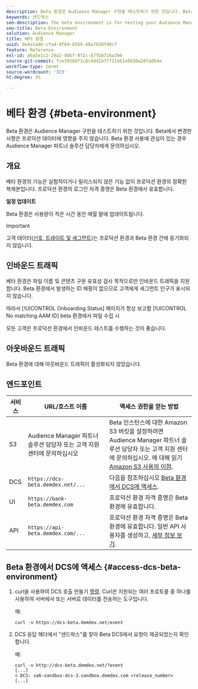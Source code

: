 ```yaml
---
description: Beta 환경은 Audience Manager 구현을 테스트하기 위한 것입니다. Beta에서 변경한 사항은 프로덕션 데이터에 영향을 주지 않습니다. Beta 환경 사용에 관심이 있는 경우 Audience Manager 파트너 솔루션 담당자에게 문의하십시오.
keywords: 샌드박스
seo-description: The beta environment is for testing your Audience Manager implementation. Changes made in beta do not affect production data. Contact your Audience Manager Partner Solutions representative if you're interested in using the beta environment.
seo-title: Beta Environment
solution: Audience Manager
title: 베타 환경
uuid: de4a1a46-cfa4-4f64-8569-48a7650fd8cf
feature: Reference
exl-id: a6a5e1c2-29a2-40bf-972c-87fb8716a394
source-git-commit: fce39268f1c8c4dd1b7ff21b61a9830a20fa0b4e
workflow-type: tm+mt
source-wordcount: '373'
ht-degree: 3%

---
```


# 베타 환경 {#beta-environment}

Beta 환경은 Audience Manager 구현을 테스트하기 위한 것입니다. Beta에서 변경한 사항은 프로덕션 데이터에 영향을 주지 않습니다. Beta 환경 사용에 관심이 있는 경우 Audience Manager 파트너 솔루션 담당자에게 문의하십시오.

## 개요

베타 환경의 기능은 실험적이거나 릴리스되지 않은 기능 없이 프로덕션 환경의 정확한 복제본입니다. 프로덕션 환경의 로그인 자격 증명은 Beta 환경에서 유효합니다.

**일정 업데이트**

Beta 환경은 사용량이 적은 시간 동안 매월 말에 업데이트됩니다.

>[!IMPORTANT]
>
>고객 데이터([신호, 트레이트 및 세그먼트](https://experienceleague.adobe.com/docs/audience-manager/user-guide/reference/signal-trait-segment.html?lang=en))는 프로덕션 환경과 Beta 환경 간에 동기화되지 않습니다.

## 인바운드 트래픽

베타 환경은 파일 이름 및 콘텐츠 구문 유효성 검사 목적으로만 인바운드 트래픽을 지원합니다. Beta 환경에서 발생하는 ID 매핑이 없으므로 고객에게 세그먼트 인구가 표시되지 않습니다.

따라서 [!UICONTROL Onboarding Status] 페이지가 항상 보고함 [!UICONTROL No matching AAM ID] beta 환경에서 파일 수집 시

모든 고객은 프로덕션 환경에서 인바운드 테스트를 수행하는 것이 좋습니다.

## 아웃바운드 트래픽

Beta 환경에 대해 아웃바운드 트래픽이 활성화되지 않았습니다.

## 엔드포인트

| 서비스 | URL/호스트 이름 | 액세스 권한을 얻는 방법 |
|--- |--- | --- |
| S3 | Audience Manager 파트너 솔루션 담당자 또는 고객 지원 센터에 문의하십시오 | Beta 인스턴스에 대한 Amazon S3 버킷을 설정하려면 Audience Manager 파트너 솔루션 담당자 또는 고객 지원 센터에 문의하십시오. 에 대해 읽기 [Amazon S3 사용의 이점](../reference/amazon-s3.md). |
| DCS | `https://dcs-beta.demdex.net/...` | 다음을 참조하십시오 [Beta 환경에서 DCS에 액세스](../reference/beta-environment.md#access-dcs-beta-environment). |
| UI | `https://bank-beta.demdex.com` | 프로덕션 환경 자격 증명은 Beta 환경에 유효합니다. |
| API | `https://api-beta.demdex.com/...` | 프로덕션 환경 자격 증명은 Beta 환경에 유효합니다. 일반 API 사용자를 생성하고, [세부 정보 보기](../api/rest-api-main/aam-api-getting-started.md#requirements). |

## Beta 환경에서 DCS에 액세스 {#access-dcs-beta-environment}

1. curl을 사용하여 DCS 호출 만들기 [명령](https://curl.haxx.se/docs/manpage.html). Curl은 지원되는 여러 프로토콜 중 하나를 사용하여 서버에서 또는 서버로 데이터를 전송하는 도구입니다.

   예:

   `curl -v https://dcs-beta.demdex.net/event`

1. DCS 응답 헤더에서 &quot;샌드박스&quot;를 찾아 Beta DCS에서 요청이 제공되었는지 확인합니다.

   예:

   ```
   curl -v http://dcs-beta.demdex.net/?event
   [...]
   < DCS: va6-sandbox-dcs-3.sandbox.demdex.com <release_number>
   [...]
   ```

<!--

1. Determine the load balancer's endpoint IP addresses.

   Run the `dig`  [command](https://en.wikipedia.org/wiki/Dig_(command)) to determine the IP address of the nearest load balancer. The `dig` command queries the Domain Name System and returns the name and IP addresses of the [!DNL Audience Manager] [!UICONTROL Data Collection Servers (DCS)].

   ```
   dig dcs-beta.demdex.net
   ...
   dcs-sandbox-1754093861.us-east-1.elb.amazonaws.com. 60 IN A 52.87.15.51
   dcs-sandbox-1754093861.us-east-1.elb.amazonaws.com. 60 IN A 50.16.150.8
   dcs-sandbox-1754093861.us-east-1.elb.amazonaws.com. 60 IN A 52.2.228.100
   ```

2. Using one of the addresses in the above table, add a static DNS entry in the [!DNL /etc/hosts] file.

   On Windows, modify [!DNL c:\WINDOWS\system32\drivers\etc\hosts].

   For example:

   [!DNL 52.87.15.51 *`samplepartner`*.demdex.net]

   >[!NOTE]
   >
   >The addresses change occasionally, so you must keep your [!DNL /etc/hosts] file up to date.

   Additionally, if you need to set up ID synchronization, you must add a similar entry for [!DNL dpm.demdex.net.]

   [!DNL 52.87.15.51 dpm.demdex.net]. 

3. Make a DCS call, using the `curl` [command](https://curl.haxx.se/docs/manpage.html). Curl is a tool to transfer data from or to a server, using one of many supported protocols.

   For example:

   [!DNL https://<domain>/event?product=camera] 

4. Verify that your request was served by the beta DCS by looking for "sandbox" in the DCS response header.

   For example:

   ```
   curl -v https://dcs-beta.demdex.net/?event
   [...]
   < DCS: va6-sandbox-dcs-3.sandbox.demdex.com <release_number>
   [...]
   ```

   -->
